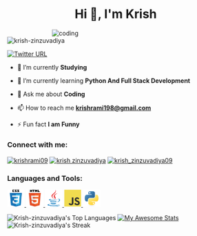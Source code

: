 <h1 align="center">Hi 👋, I'm Krish</h1>
<img align="right" alt="coding" width="400" src="https://cdn.dribbble.com/users/1162077/screenshots/3848914/programmer.gif">

<p align="left"> <img src="https://komarev.com/ghpvc/?username=krish-zinzuvadiya&label=Profile%20views&color=0e75b6&style=flat" alt="krish-zinzuvadiya" /> </p>

[![Twitter URL](https://img.shields.io/twitter/url/https/twitter.com/krishrami09.svg?style=social&label=Follow%20%40krishrami09)](https://twitter.com/krishrami09)

- 🔭 I’m currently **Studying**

- 🌱 I’m currently learning **Python And Full Stack Development**

- 💬 Ask me about **Coding**

- 📫 How to reach me **krishrami198@gmail.com**

- ⚡ Fun fact **I am Funny**

<h3 align="left">Connect with me:</h3>
<p align="left">
<a href="https://twitter.com/krishrami09" target="blank"><img align="center" src="https://raw.githubusercontent.com/rahuldkjain/github-profile-readme-generator/master/src/images/icons/Social/twitter.svg" alt="krishrami09" height="30" width="40" /></a>
<a href="https://www.linkedin.com/in/krish-zinzuvadiya-449b70279/" target="blank"><img align="center" src="https://raw.githubusercontent.com/rahuldkjain/github-profile-readme-generator/master/src/images/icons/Social/linked-in-alt.svg" alt="krish zinzuvadiya" height="30" width="40" /></a>
<a href="https://instagram.com/krish_zinzuvadiya09" target="blank"><img align="center" src="https://raw.githubusercontent.com/rahuldkjain/github-profile-readme-generator/master/src/images/icons/Social/instagram.svg" alt="krish_zinzuvadiya09" height="30" width="40" /></a>
</p>

<h3 align="left">Languages and Tools:</h3>
<p align="left"> <a href="https://www.w3schools.com/css/" target="_blank" rel="noreferrer"> <img src="https://raw.githubusercontent.com/devicons/devicon/master/icons/css3/css3-original-wordmark.svg" alt="css3" width="40" height="40"/> </a> <a href="https://www.w3.org/html/" target="_blank" rel="noreferrer"> <img src="https://raw.githubusercontent.com/devicons/devicon/master/icons/html5/html5-original-wordmark.svg" alt="html5" width="40" height="40"/> </a> <a href="https://www.java.com" target="_blank" rel="noreferrer"> <img src="https://raw.githubusercontent.com/devicons/devicon/master/icons/java/java-original.svg" alt="java" width="40" height="40"/> </a> <a href="https://developer.mozilla.org/en-US/docs/Web/JavaScript" target="_blank" rel="noreferrer"> <img src="https://raw.githubusercontent.com/devicons/devicon/master/icons/javascript/javascript-original.svg" alt="javascript" width="40" height="40"/> </a> <a href="https://www.python.org" target="_blank" rel="noreferrer"> <img src="https://raw.githubusercontent.com/devicons/devicon/master/icons/python/python-original.svg" alt="python" width="40" height="40"/> </a> </p>

![Krish-zinzuvadiya's Top Languages](https://github-readme-stats.vercel.app/api/top-langs/?username=Krish-zinzuvadiya&theme=tokyonight&show_icons=true&hide_border=true&layout=compact)
[![My Awesome Stats](https://awesome-github-stats.azurewebsites.net/user-stats/Krish-zinzuvadiya?cardType=github&theme=tokyonight&preferLogin=false)](https://git.io/awesome-stats-card)![Krish-zinzuvadiya's Streak](https://github-readme-streak-stats.herokuapp.com/?user=Krish-zinzuvadiya&theme=tokyonight&hide_border=true)
